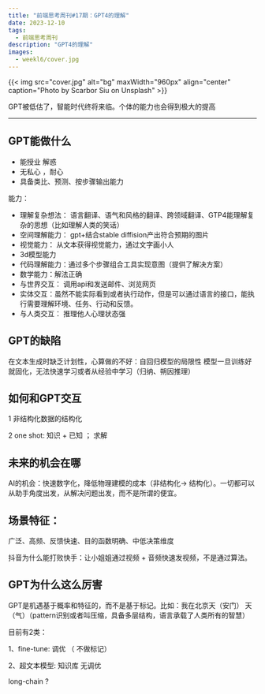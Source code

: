 ```yaml
---
title: "前端思考周刊#17期：GPT4的理解"
date: 2023-12-10
tags:
  - 前端思考周刊
description: "GPT4的理解"
images:
  - weekl6/cover.jpg
---
```


{{< img src="cover.jpg" alt="bg" maxWidth="960px" align="center" caption="Photo by Scarbor Siu on Unsplash" >}}

GPT被低估了，智能时代终将来临。个体的能力也会得到极大的提高

---

## GPT能做什么

- 能授业 解惑
- 无私心 ，耐心
- 具备类比、预测、按步骤输出能力


能力：
- 理解复杂想法： 语言翻译、语气和风格的翻译、跨领域翻译、GTP4能理解复杂的思想（比如理解人类的笑话）
- 空间理解能力： gpt+结合stable diffision产出符合预期的图片
- 视觉能力： 从文本获得视觉能力，通过文字画小人
- 3d模型能力
- 代码理解能力：通过多个步骤组合工具实现意图（提供了解决方案）
- 数学能力：解法正确
- 与世界交互： 调用api和发送邮件、浏览网页
- 实体交互：虽然不能实际看到或者执行动作，但是可以通过语言的接口，能执行需要理解环境、任务、行动和反馈。
- 与人类交互： 推理他人心理状态强


## GPT的缺陷

在文本生成时缺乏计划性，心算做的不好：自回归模型的局限性
模型一旦训练好就固化，无法快速学习或者从经验中学习（归纳、朔因推理）




## 如何和GPT交互

1 非结构化数据的结构化

2 one shot: 知识 + 已知 ； 求解



## 未来的机会在哪


AI的机会：快速数字化，降低物理建模的成本（非结构化-> 结构化）。一切都可以从助手角度出发，从解决问题出发，而不是所谓的便宜。



## 场景特征：

广泛、高频、反馈快速、目的函数明确、中低决策维度



抖音为什么能打败快手：让小姐姐通过视频 + 音频快速发视频，不是通过算法。 



## GPT为什么这么厉害


GPT是机遇基于概率和特征的，而不是基于标记。比如：我在北京天（安门） 天（气）（pattern识别或者叫压缩，具备多层结构，语言承载了人类所有的智慧）



目前有2类：

1、fine-tune: 调优 （ 不做标记）   

2、超文本模型: 知识库 无调优  

long-chain ?

